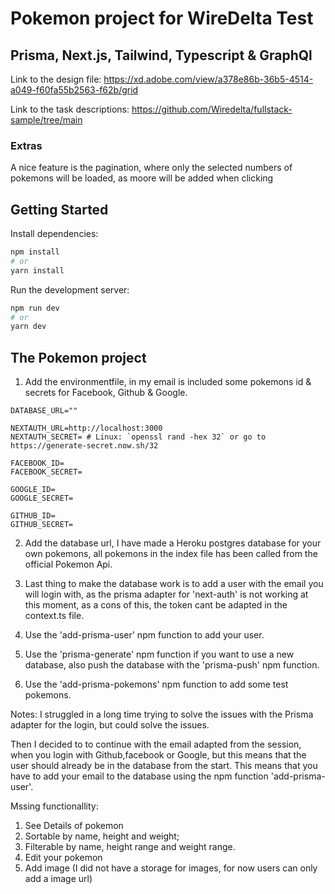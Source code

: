 # Pokemon project for WireDelta Test
## Prisma, Next.js, Tailwind, Typescript & GraphQl
Link to the design file: https://xd.adobe.com/view/a378e86b-36b5-4514-a049-f60fa55b2563-f62b/grid

Link to the task descriptions: https://github.com/Wiredelta/fullstack-sample/tree/main

### Extras 
A nice feature is the pagination, where only the selected numbers of pokemons will be loaded, as moore will be added when clicking 
## Getting Started
Install dependencies:
```bash
npm install
# or
yarn install
```
Run the development server:

```bash
npm run dev
# or
yarn dev
```
## The Pokemon project

1. Add the environmentfile, in my email is included some pokemons id & secrets for Facebook, Github & Google.

```
DATABASE_URL=""

NEXTAUTH_URL=http://localhost:3000
NEXTAUTH_SECRET= # Linux: `openssl rand -hex 32` or go to https://generate-secret.now.sh/32

FACEBOOK_ID=
FACEBOOK_SECRET=

GOOGLE_ID=
GOOGLE_SECRET=

GITHUB_ID=
GITHUB_SECRET=
```

2. Add the database url, I have made a Heroku postgres database for your own pokemons,
all pokemons in the index file has been called from the official Pokemon Api.
3. Last thing to make the database work is to add a user with the email you will login with, as the prisma adapter for 'next-auth' is not working at this moment,
as a cons of this, the token cant be adapted in the context.ts file. 
4. Use the 'add-prisma-user' npm function to add your user.

5. Use the 'prisma-generate' npm function if you want to use a new database,
also push the database with the 'prisma-push' npm function.
6. Use the 'add-prisma-pokemons' npm function to add some test pokemons.

Notes:
I struggled in a long time trying to solve the issues with the Prisma adapter for the login, but could solve the issues. 

Then I decided to to continue with the email adapted from the session, when you login with Github,facebook or Google, but this means that the user should already be in the database from the start. This means that you have to add your email to the database
using the npm function 'add-prisma-user'.

Mssing functionallity:
1. See Details of pokemon
2. Sortable by name, height and weight;
3. Filterable by name, height range and weight range.
4. Edit your pokemon
5. Add image (I did not have a storage for images, for now users can only add a image url)

